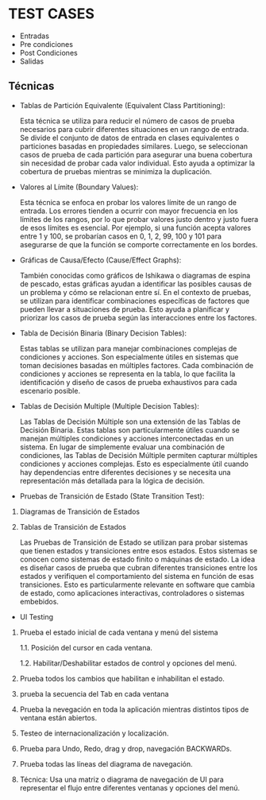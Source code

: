 # TEST CASES
- Entradas
- Pre condiciones
- Post Condiciones
- Salidas

## Técnicas

- Tablas de Partición Equivalente (Equivalent Class Partitioning):

    Esta técnica se utiliza para reducir el número de casos de prueba necesarios para cubrir diferentes situaciones en un rango de entrada. Se divide el conjunto de datos de entrada en clases equivalentes o particiones basadas en propiedades similares. Luego, se seleccionan casos de prueba de cada partición para asegurar una buena cobertura sin necesidad de probar cada valor individual. Esto ayuda a optimizar la cobertura de pruebas mientras se minimiza la duplicación.

- Valores al Límite (Boundary Values):

    Esta técnica se enfoca en probar los valores límite de un rango de entrada. Los errores tienden a ocurrir con mayor frecuencia en los límites de los rangos, por lo que probar valores justo dentro y justo fuera de esos límites es esencial. Por ejemplo, si una función acepta valores entre 1 y 100, se probarían casos en 0, 1, 2, 99, 100 y 101 para asegurarse de que la función se comporte correctamente en los bordes.

- Gráficas de Causa/Efecto (Cause/Effect Graphs):

    También conocidas como gráficos de Ishikawa o diagramas de espina de pescado, estas gráficas ayudan a identificar las posibles causas de un problema y cómo se relacionan entre sí. En el contexto de pruebas, se utilizan para identificar combinaciones específicas de factores que pueden llevar a situaciones de prueba. Esto ayuda a planificar y priorizar los casos de prueba según las interacciones entre los factores.

- Tabla de Decisión Binaria (Binary Decision Tables):

    Estas tablas se utilizan para manejar combinaciones complejas de condiciones y acciones. Son especialmente útiles en sistemas que toman decisiones basadas en múltiples factores. Cada combinación de condiciones y acciones se representa en la tabla, lo que facilita la identificación y diseño de casos de prueba exhaustivos para cada escenario posible.

- Tablas de Decisión Multiple (Multiple Decision Tables):

    Las Tablas de Decisión Múltiple son una extensión de las Tablas de Decisión Binaria. Estas tablas son particularmente útiles cuando se manejan múltiples condiciones y acciones interconectadas en un sistema. En lugar de simplemente evaluar una combinación de condiciones, las Tablas de Decisión Múltiple permiten capturar múltiples condiciones y acciones complejas. Esto es especialmente útil cuando hay dependencias entre diferentes decisiones y se necesita una representación más detallada para la lógica de decisión.

- Pruebas de Transición de Estado (State Transition Test):

1. Diagramas de Transición de Estados

2. Tablas de Transición de Estados

    Las Pruebas de Transición de Estado se utilizan para probar sistemas que tienen estados y transiciones entre esos estados. Estos sistemas se conocen como sistemas de estado finito o máquinas de estado. La idea es diseñar casos de prueba que cubran diferentes transiciones entre los estados y verifiquen el comportamiento del sistema en función de esas transiciones. Esto es particularmente relevante en software que cambia de estado, como aplicaciones interactivas, controladores o sistemas embebidos.

- UI Testing

1. Prueba el estado inicial de cada ventana y menú del sistema

    1.1. Posición del cursor en cada ventana.

    1.2. Habilitar/Deshabilitar estados de control y opciones del menú.

2. Prueba todos los cambios que habilitan e inhabilitan el estado.

3. prueba la secuencia del Tab en cada ventana

4. Prueba la nevegación en toda la aplicación mientras distintos  tipos de ventana están abiertos.

5. Testeo de internacionalización y localización.

6. Prueba para Undo, Redo, drag y drop, navegación BACKWARDs.

7. Prueba todas las líneas del diagrama de navegación.

8. Técnica: Usa una matriz o diagrama de navegación de UI para representar el flujo entre diferentes ventanas y opciones del menú.